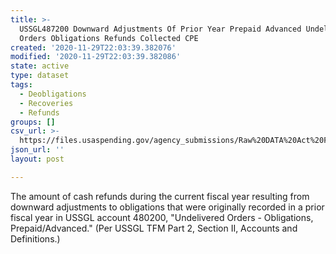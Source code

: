 ```yaml
---
title: >-
  USSGL487200 Downward Adjustments Of Prior Year Prepaid Advanced Undelivered
  Orders Obligations Refunds Collected CPE
created: '2020-11-29T22:03:39.382076'
modified: '2020-11-29T22:03:39.382086'
state: active
type: dataset
tags:
  - Deobligations
  - Recoveries
  - Refunds
groups: []
csv_url: >-
  https://files.usaspending.gov/agency_submissions/Raw%20DATA%20Act%20Files/index.html
json_url: ''
layout: post

---
```

The amount of cash refunds during the current fiscal year resulting from downward adjustments to obligations that were originally recorded in a prior fiscal year in USSGL account 480200, "Undelivered Orders - Obligations, Prepaid/Advanced."  (Per USSGL TFM Part 2, Section II, Accounts and Definitions.)
